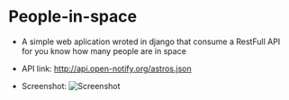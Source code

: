 # People-in-space
 - A simple web aplication wroted in django that consume a RestFull API for you know how many people are in space

- API link:
http://api.open-notify.org/astros.json

 - Screenshot:
![Screenshot](readme.png)

